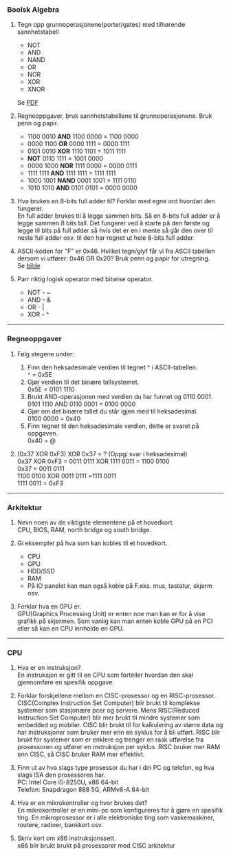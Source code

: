 ### Boolsk Algebra

1.  Tegn opp grunnoperasjonene(porter/gates) med tilhørende sannhetstabell

    - NOT
    - AND
    - NAND
    - OR
    - NOR
    - XOR
    - XNOR

    Se [PDF](boolsk-algebra1.pdf)

2.  Regneoppgaver, bruk sannhetstabellene til grunnoperasjonene. Bruk penn og papir.

    - 1100 0010 **AND** 1100 0000 = 1100 0000
    - 0000 1100 **OR** 0000 1111 = 0000 1111
    - 0101 0010 **XOR** 1110 1101 = 1011 1111
    - **NOT** 0110 1111 = 1001 0000
    - 0000 1000 **NOR** 1111 0000 = 0000 0111
    - 1111 1111 **AND** 1111 1111 = 1111 1111
    - 1000 1001 **NAND** 0001 1001 = 1111 0110
    - 1010 1010 **AND** 0101 0101 = 0000 0000

3.  Hva brukes en 8-bits full adder til? Forklar med egne ord hvordan den fungerer.  
    En full adder brukes til å legge sammen bits. Så en 8-bits full adder er å legge sammen 8 bits tall. Det fungerer ved å starte på den første og legge til bits på full adder så hvis det er en i mente så går den over til neste full adder osv. til den har regnet ut hele 8-bits full adder.

4.  ASCII-koden for "F" er 0x46. Hvilket tegn/glyf får vi fra ASCII tabellen dersom vi utfører: 0x46 OR 0x20? Bruk penn og papir for utregning.  
    Se [bilde](boolsk-algebra4.png)

5.  Parr riktig logisk operator med bitwise operator.
    - NOT - ~
    - AND - &
    - OR - |
    - XOR - ^

---

### Regneoppgaver

1.  Følg stegene under:

    1.  Finn den heksadesimale verdien til tegnet ^ i ASCII-tabellen.  
        ^ = 0x5E
    2.  Gjør verdien til det binære tallsystemet.  
        0x5E = 0101 1110
    3.  Brukt AND-operasjonen med verdien du har funnet og 0110 0001.  
        0101 1110 AND 0110 0001 = 0100 0000
    4.  Gjør om det binære tallet du står igjen med til heksadesimal.  
        0100 0000 = 0x40
    5.  Finn tegnet til den heksadesimale verdien, dette er svaret på oppgaven.  
        0x40 = @

2.  (0x37 XOR 0xF3) XOR 0x37 = ? (Oppgi svar i heksadesimal)  
    0x37 XOR 0xF3 = 0011 0111 XOR 1111 0011 = 1100 0100  
    0x37 = 0011 0111  
    1100 0100 XOR 0011 0111 =1111 0011  
    1111 0011 = 0xF3

---

### Arkitektur

1.  Nevn noen av de viktigste elementene på et hovedkort.  
    CPU, BIOS, RAM, north bridge og south bridge.

2.  Gi eksempler på hva som kan kobles til et hovedkort.

    - CPU
    - GPU
    - HDD/SSD
    - RAM
    - På IO panelet kan man også koble på F.eks. mus, tastatur, skjerm osv.

3.  Forklar hva en GPU er.  
    GPU(Graphics Processing Unit) er enten noe man kan er for å vise grafikk på skjermen. Som vanlig kan man enten koble GPU på en PCI eller så kan en CPU innholde en GPU.

---

### CPU

1.  Hva er en instruksjon?  
    En instruksjon er gitt til en CPU som forteller hvordan den skal gjennomføre en spesifik oppgave.

2.  Forklar forskjellene mellom en CISC-prosessor og en RISC-prosessor.  
    CISC(Complex Instruction Set Computer) blir brukt til komplekse systemer som stasjonære pcer og servere. Mens RISC(Reduced Instruction Set Computer) blir mer brukt til mindre systemer som embedded og mobiler. CISC blir brukt til for kalkulering av større data og har instruksjoner som bruker mer enn en syklus for å bli utført. RISC blir brukt for systemer som er enklere og trenger en rask utførelse fra prosessoren og utfører en instruksjon per syklus. RISC bruker mer RAM enn CISC, så CISC bruker RAM mer effektivt.

3.  Finn ut av hva slags type prosessor du har i din PC og telefon, og hva slags ISA den prosessoren har.  
    PC: Intel Core i5-8250U, x86 64-bit  
    Telefon: Snapdragon 888 5G, ARMv8-A 64-bit

4.  Hva er en mikrokontroller og hvor brukes det?  
    En mikrokontroller er en mini-pc som konfigureres for å gjøre en spesifik ting. En mikroprosessor er i alle elektroniske ting som vaskemaskiner, routere, radioer, bankkort osv.

5.  Skriv kort om x86 instruksjonssett.  
    x86 blir brukt brukt på prosessorer med CISC arkitektur
